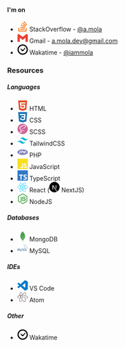 #### I'm on

- <img width="24" height="24" src="./images/stackoverflow.svg"/> StackOverflow - [@a.mola](https://stackoverflow.com/users/15350139/a-mola)
- <img width="24" height="24" src="./images/gmail.svg"/> Gmail - <a href="mailto:a.mola.dev@gmail.com">a.mola.dev@gmail.com</a>
- <img width="24" height="24" src="./images/wakatime.svg"/> Wakatime - [@iammola](https://wakatime.com/@iammola)

### Resources

##### Languages

- <img width="24" height="24" src="./images/html5.svg"/> HTML
- <img width="24" height="24" src="./images/css3.svg"/> CSS
- <img width="24" height="24" src="./images/sass.svg"/> SCSS
- <img width="24" height="24" src="./images/tailwindcss.svg"/> TailwindCSS
- <img width="24" height="24" src="./images/php.svg"/> PHP
- <img width="24" height="24" src="./images/javascript.svg"/> JavaScript
- <img width="24" height="24" src="./images/typescript.svg"/> TypeScript
- <img width="24" height="24" src="./images/react.svg"/> React (<img width="24" height="24" src="./images/nextdotjs.svg"/> NextJS)
- <img width="24" height="24" src="./images/nodedotjs.svg"/> NodeJS

##### Databases

- <img width="24" height="24" src="./images/mongodb.svg"/> MongoDB
- <img width="24" height="24" src="./images/mysql.svg"/> MySQL

##### IDEs

- <img width="24" height="24" src="./images/visualstudiocode.svg"/> VS Code
- <img width="24" height="24" src="./images/atom.svg"/> Atom

##### Other

- <img width="24" height="24" src="./images/wakatime.svg"/> Wakatime
